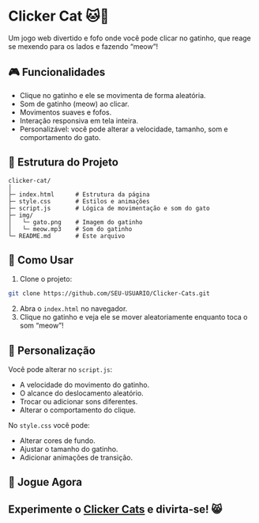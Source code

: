 # Clicker Cat 🐱💖

Um jogo web divertido e fofo onde você pode clicar no gatinho, que reage se mexendo para os lados e fazendo “meow”!

## 🎮 Funcionalidades

* Clique no gatinho e ele se movimenta de forma aleatória.
* Som de gatinho (meow) ao clicar.
* Movimentos suaves e fofos.
* Interação responsiva em tela inteira.
* Personalizável: você pode alterar a velocidade, tamanho, som e comportamento do gato.

## 📂 Estrutura do Projeto

```
clicker-cat/
│
├─ index.html      # Estrutura da página
├─ style.css       # Estilos e animações
├─ script.js       # Lógica de movimentação e som do gato
├─ img/
│   └─ gato.png    # Imagem do gatinho
│   └─ meow.mp3    # Som do gatinho
└─ README.md       # Este arquivo
```

## 🚀 Como Usar

1. Clone o projeto:

```bash
git clone https://github.com/SEU-USUARIO/Clicker-Cats.git
```

2. Abra o `index.html` no navegador.
3. Clique no gatinho e veja ele se mover aleatoriamente enquanto toca o som “meow”!

## 🎨 Personalização

Você pode alterar no `script.js`:

* A velocidade do movimento do gatinho.
* O alcance do deslocamento aleatório.
* Trocar ou adicionar sons diferentes.
* Alterar o comportamento do clique.

No `style.css` você pode:

* Alterar cores de fundo.
* Ajustar o tamanho do gatinho.
* Adicionar animações de transição.

## 🐾 Jogue Agora

Experimente o [Clicker Cats](https://hallow303.github.io/Clicker-Cats/) e divirta-se! 😸  
---  
